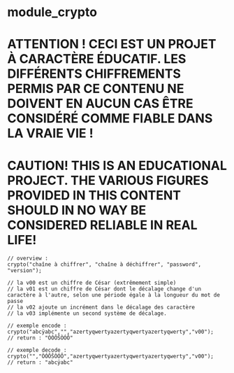 # module_crypto

# **ATTENTION ! CECI EST UN PROJET À CARACTÈRE ÉDUCATIF. LES DIFFÉRENTS CHIFFREMENTS PERMIS PAR CE CONTENU NE DOIVENT EN AUCUN CAS ÊTRE CONSIDÉRÉ COMME FIABLE DANS LA VRAIE VIE !**

# **CAUTION! THIS IS AN EDUCATIONAL PROJECT. THE VARIOUS FIGURES PROVIDED IN THIS CONTENT SHOULD IN NO WAY BE CONSIDERED RELIABLE IN REAL LIFE!**

```JS
// overview :
crypto("chaîne à chiffrer", "chaîne à déchiffrer", "password", "version");

// la v00 est un chiffre de César (extrêmement simple)
// la v01 est un chiffre de César dont le décalage change d'un caractère à l'autre, selon une période égale à la longueur du mot de passe
// la v02 ajoute un incrément dans le décalage des caractère
// la v03 implémente un second système de décalage.

// exemple encode :
crypto("abcÿabc","","azertyqwertyazertyqwertyazertyqwerty","v00");
// return : "ÒÓÔŠÒÓÔ"

// exemple decode :
crypto("","ÒÓÔŠÒÓÔ","azertyqwertyazertyqwertyazertyqwerty","v00");
// return : "abcÿabc"
 ```       
    